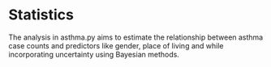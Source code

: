 # Statistics


The analysis in asthma.py aims to estimate the relationship between asthma case counts and predictors like gender, place of living and  while incorporating uncertainty using Bayesian methods.
